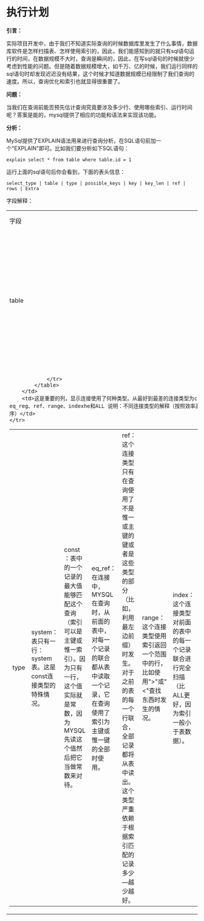 # 执行计划

**引言：**

实际项目开发中，由于我们不知道实际查询的时候数据库里发生了什么事情，数据库软件是怎样扫描表、怎样使用索引的，因此，我们能感知到的就只有sql语句运行的时间，在数据规模不大时，查询是瞬间的，因此，在写sql语句的时候就很少考虑到性能的问题。但是随着数据规模增大，如千万、亿的时候，我们运行同样的sql语句时却发现迟迟没有结果，这个时候才知道数据规模已经限制了我们查询的速度。所以，查询优化和索引也就显得很重要了。

**问题：**

当我们在查询前能否预先估计查询究竟要涉及多少行、使用哪些索引、运行时间呢？答案是能的，mysql提供了相应的功能和语法来实现该功能。

**分析：**

MySql提供了EXPLAIN语法用来进行查询分析，在SQL语句前加一个"EXPLAIN"即可。比如我们要分析如下SQL语句：

```
explain select * from table where table.id = 1
```

运行上面的sql语句后你会看到，下面的表头信息：

```
select_type | table | type | possible_keys | key | key_len | ref | rows | Extra
```





字段解释：

<table>
    <tr>
        <td>字段</td>
        <td>含义</td>
    </tr>
    <tr>
        <td>table</td>
        <td>显示这一行的数据是关于哪张表的</td>
    </tr>
    <tr>
        <td>
            <table>
                <tr>
                    <td>type</td>
                    <td colspan="1">system：表只有一行：system表。这是const连接类型的特殊情况。</td>
                    <td colspan="1">const ：表中的一个记录的最大值能够匹配这个查询（索引可以是主键或惟一索引）。因为只有一行，这个值实际就是常数，因为MYSQL先读这个值然后把它当做常数来对待。</td>
                    <td colspan="1">eq_ref：在连接中，MYSQL在查询时，从前面的表中，对每一个记录的联合都从表中读取一个记录，它在查询使用了索引为主键或惟一键的全部时使用。</td>
                    <td colspan="1">ref：这个连接类型只有在查询使用了不是惟一或主键的键或者是这些类型的部分（比如，利用最左边前缀）时发生。对于之前的表的每一个行联合，全部记录都将从表中读出。这个类型严重依赖于根据索引匹配的记录多少—越少越好。</td>
                    <td colspan="1">range：这个连接类型使用索引返回一个范围中的行，比如使用">"或"<"查找东西时发生的情况。</td>
                    <td colspan="1">index：这个连接类型对前面的表中的每一个记录联合进行完全扫描（比ALL更好，因为索引一般小于表数据）。</td>
                    <td colspan="1">ALL：这个连接类型对于前面的每一个记录联合进行完全扫描，这一般比较糟糕，应该尽量避免。</td>
                    <td colspan="1"></td>

                </tr>
            </table>
        </td>
        <td>这是重要的列，显示连接使用了何种类型。从最好到最差的连接类型为const、eq_reg、ref、range、indexhe和ALL 说明：不同连接类型的解释（按照效率高低的顺序排序）</td>
    </tr>
</table>





